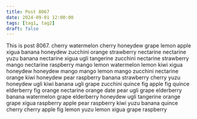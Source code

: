 ```yaml
---
title: Post 8067
date: 2024-09-01 12:00:00
tags: [tag1, tag2]
draft: false
---
```

This is post 8067.
cherry
watermelon
cherry
honeydew
grape
lemon
apple
xigua
banana
honeydew
zucchini
orange
strawberry
nectarine
nectarine
yuzu
banana
nectarine
xigua
ugli
tangerine
zucchini
nectarine
strawberry
mango
nectarine
raspberry
mango
lemon
watermelon
lemon
kiwi
xigua
honeydew
honeydew
mango
mango
lemon
mango
zucchini
nectarine
orange
kiwi
honeydew
pear
raspberry
banana
strawberry
cherry
yuzu
honeydew
ugli
kiwi
banana
ugli
grape
zucchini
quince
fig
apple
fig
quince
elderberry
fig
orange
nectarine
orange
date
pear
ugli
grape
elderberry
banana
watermelon
grape
elderberry
honeydew
ugli
tangerine
orange
grape
xigua
raspberry
apple
pear
raspberry
kiwi
yuzu
banana
quince
cherry
cherry
apple
fig
lemon
yuzu
lemon
xigua
grape
raspberry
